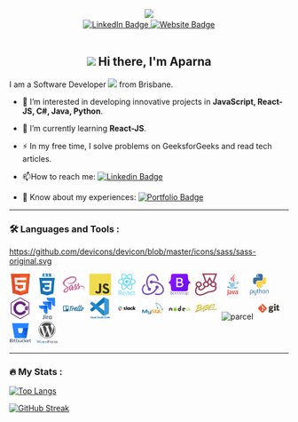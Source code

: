 
<div id="header" align="center">
  <img src="https://media.giphy.com/media/paTz7UZbPfTZFRYnnB/giphy.gif" width="200"/>
  
  <div id="badges">
    <a href="https://www.linkedin.com/in/aparna-chougale/">
      <img src="https://img.shields.io/badge/LinkedIn-blue?style=for-the-badge&logo=linkedin&logoColor=white" alt="LinkedIn Badge" target="blank"/>
    </a>
    <a href="https://online-portfolio-aparna.netlify.app/">
      <img src="https://img.shields.io/badge/Website-orange?style=for-the-badge&logo=Website&logoColor=white" alt="Website Badge"/>
    </a>
  </div>
  
  <img src="https://komarev.com/ghpvc/?username=AparnaChougale&style=flat-square&color=blue" alt=""/>
  <h2>
    <img src="https://media.giphy.com/media/hvRJCLFzcasrR4ia7z/giphy.gif" width="30px"/> Hi there, I'm Aparna
  </h2>
</div>

I am a Software Developer <img src="https://media.giphy.com/media/WUlplcMpOCEmTGBtBW/giphy.gif" width="30"> from Brisbane.

- 👀 I’m interested in developing innovative projects in **JavaScript, React-JS, C#, Java, Python**.
- 🌱 I’m currently learning **React-JS**.
- :zap: In my free time, I solve problems on GeeksforGeeks and read tech articles.
- :mailbox:How to reach me: [![Linkedin Badge](https://img.shields.io/badge/-LinkedIn-blue?style=flat&logo=Linkedin&logoColor=white)](https://online-portfolio-aparna.netlify.app/#contact)

- 📄 Know about my experiences: [![Portfolio Badge](https://img.shields.io/badge/-Portfolio-orange?style=flat&logo=Website&logoColor=white)](https://online-portfolio-aparna.netlify.app/)

---

### :hammer_and_wrench: Languages and Tools :
https://github.com/devicons/devicon/blob/master/icons/sass/sass-original.svg

<div>
  <img src="https://github.com/devicons/devicon/blob/master/icons/html5/html5-original.svg" title="HTML5" alt="HTML" width="40" height="40"/>&nbsp;
  <img src="https://github.com/devicons/devicon/blob/master/icons/css3/css3-plain-wordmark.svg"  title="CSS3" alt="CSS" width="40" height="40"/>&nbsp;
  <img src="https://github.com/devicons/devicon/blob/master/icons/sass/sass-original.svg" title="Sass" alt="Sass" width="40" height="40"/>&nbsp;
  <img src="https://github.com/devicons/devicon/blob/master/icons/javascript/javascript-original.svg" title="JavaScript" alt="JavaScript" width="40" height="40"/>&nbsp;
  <img src="https://github.com/devicons/devicon/blob/master/icons/react/react-original-wordmark.svg" title="React" alt="React" width="40" height="40"/>&nbsp;
  <img src="https://github.com/devicons/devicon/blob/master/icons/redux/redux-original.svg" title="Redux" alt="Redux " width="40" height="40"/>&nbsp;
  <img src="https://github.com/devicons/devicon/blob/master/icons/bootstrap/bootstrap-original-wordmark.svg" title="Bootstrap" alt="Bootstrap" width="40" height="40"/>&nbsp;
  <img src="https://github.com/devicons/devicon/blob/master/icons/jest/jest-plain.svg" title="Jest" alt="Jest" width="40" height="40"/>&nbsp;
  <img src="https://github.com/devicons/devicon/blob/master/icons/java/java-original-wordmark.svg" title="Java" alt="Java" width="40" height="40"/>&nbsp;
  <img src="https://github.com/devicons/devicon/blob/master/icons/python/python-original-wordmark.svg" title="Python" alt="Python" width="40" height="40"/>&nbsp;
  <img src="https://github.com/devicons/devicon/blob/master/icons/csharp/csharp-line.svg" title="csharp" alt="csharp" width="40" height="40"/>&nbsp;
  <img src="https://github.com/devicons/devicon/blob/master/icons/jira/jira-original-wordmark.svg" title="Jira" alt="Jira" width="40" height="40"/>&nbsp;
  <img src="https://github.com/devicons/devicon/blob/master/icons/trello/trello-plain-wordmark.svg" title="Trello" alt="Trello" width="40" height="40"/>&nbsp;
  <img src="https://github.com/devicons/devicon/blob/master/icons/vscode/vscode-original-wordmark.svg" title="VScode" alt="VScode" width="40" height="40"/>&nbsp;
  <img src="https://github.com/devicons/devicon/blob/master/icons/slack/slack-original-wordmark.svg" title= "slack" alt="slack" width="40" height="40"/>&nbsp;
  <img src="https://github.com/devicons/devicon/blob/master/icons/mysql/mysql-original-wordmark.svg" title="MySQL"  alt="MySQL" width="40" height="40"/>&nbsp;
  <img src="https://github.com/devicons/devicon/blob/master/icons/nodejs/nodejs-original-wordmark.svg" title="NodeJS" alt="NodeJS" width="40" height="40"/>&nbsp;
  <img src="https://github.com/devicons/devicon/blob/master/icons/babel/babel-original.svg" title="Babel" alt="Babel" width="40" height="40"/>&nbsp;
  <img src="https://user-images.githubusercontent.com/19409/135924939-03845d0b-e7bb-414b-89b6-e627dfa9f614.png" title="parcel" alt="parcel" width="80" height="40"/>&nbsp;
  <img src="https://github.com/devicons/devicon/blob/master/icons/git/git-original-wordmark.svg" title="Git" **alt="Git" width="40" height="40"/>&nbsp;
  <img src="https://github.com/devicons/devicon/blob/master/icons/bitbucket/bitbucket-original-wordmark.svg" title="bitbucket" width="40" height="40"/>&nbsp;
  <img src="https://github.com/devicons/devicon/blob/master/icons/wordpress/wordpress-original.svg" title="wordpress" width="40" height="40"/>&nbsp;
</div>

---

### :fire: My Stats :

[![Top Langs](https://github-readme-stats.vercel.app/api/top-langs/?username=AparnaChougale&layout=compact&theme=vision-friendly-dark)]()


[![GitHub Streak](http://github-readme-streak-stats.herokuapp.com?user=AparnaChougale&theme=dark&background=000000)]()

<!-- ![Aparna's GitHub stats](https://github-readme-stats.vercel.app/api?username=AparnaChougale&show_icons=true&theme=highcontrast) -->






<!--- ### :writing_hand: Blog Posts : --->

<!-- BLOG-POST-LIST:START -->
<!-- BLOG-POST-LIST:END --> 



<!---
AparnaChougale/AparnaChougale is a ✨ special ✨ repository because its `README.md` (this file) appears on your GitHub profile.
You can click the Preview link to take a look at your changes.
--->
